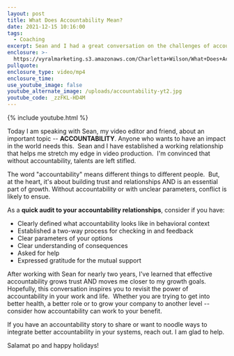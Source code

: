```yaml
---
layout: post
title: What Does Accountability Mean?
date: 2021-12-15 10:16:00
tags:
  - Coaching
excerpt: Sean and I had a great conversation on the challenges of accountability.
enclosure: >-
  https://vyralmarketing.s3.amazonaws.com/Charletta+Wilson/What+Does+Accountability+Mean_.mp4
pullquote:
enclosure_type: video/mp4
enclosure_time:
use_youtube_image: false
youtube_alternate_image: /uploads/accountability-yt2.jpg
youtube_code: _zzFKL-HD4M
---
```

{% include youtube.html %}

Today I am speaking with Sean, my video editor and friend, about an important topic --&nbsp;**ACCOUNTABILITY**. Anyone who wants to have an impact in the world needs this.&nbsp; Sean and I have established a working relationship that helps me stretch my edge in video production.&nbsp; I'm convinced that without accountability, talents are left stifled.

The word "accountability" means different things to different people.&nbsp; But, at the heart, it's about building trust and relationships AND is an essential part of growth. Without accountability or with unclear parameters, conflict is likely to ensue.

As a&nbsp;**quick audit to your accountability relationships**, consider if you have:

* Clearly defined what accountability looks like in behavioral context&nbsp;
* Established a two-way process for checking in and feedback
* Clear parameters of your options
* Clear understanding of consequences
* Asked for help
* Expressed gratitude for the mutual support

After working with Sean for nearly two years, I've learned that effective accountability grows trust AND moves me closer to my growth goals.&nbsp; Hopefully, this conversation inspires you to revisit the power of accountability in your work and life.&nbsp; Whether you are trying to get into better health, a better role or to grow your company to another level -- consider how accountability can work to your benefit.&nbsp;&nbsp;

If you have an accountability story to share or want to noodle ways to integrate better accountability in your systems, reach out. I am glad to help.

Salamat po and happy holidays\!
